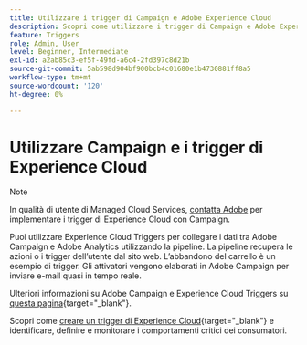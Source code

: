 ```yaml
---
title: Utilizzare i trigger di Campaign e Adobe Experience Cloud
description: Scopri come utilizzare i trigger di Campaign e Adobe Experience Cloud
feature: Triggers
role: Admin, User
level: Beginner, Intermediate
exl-id: a2ab85c3-ef5f-49fd-a6c4-2fd397c8d21b
source-git-commit: 5ab598d904bf900bcb4c01680e1b4730881ff8a5
workflow-type: tm+mt
source-wordcount: '120'
ht-degree: 0%

---
```


# Utilizzare Campaign e i trigger di Experience Cloud

>[!NOTE]
>
>In qualità di utente di Managed Cloud Services, [contatta Adobe](../start/campaign-faq.md#support) per implementare i trigger di Experience Cloud con Campaign.

Puoi utilizzare Experience Cloud Triggers per collegare i dati tra Adobe Campaign e Adobe Analytics utilizzando la pipeline. La pipeline recupera le azioni o i trigger dell’utente dal sito web. L’abbandono del carrello è un esempio di trigger. Gli attivatori vengono elaborati in Adobe Campaign per inviare e-mail quasi in tempo reale.

Ulteriori informazioni su Adobe Campaign e Experience Cloud Triggers su [questa pagina](https://experienceleague.adobe.com/docs/campaign-classic/using/integrating-with-adobe-experience-cloud/experience-triggers/about-triggers.html){target="_blank"}.

Scopri come [creare un trigger di Experience Cloud](https://experienceleague.adobe.com/docs/experience-cloud/triggers/create.html){target="_blank"} e identificare, definire e monitorare i comportamenti critici dei consumatori.

